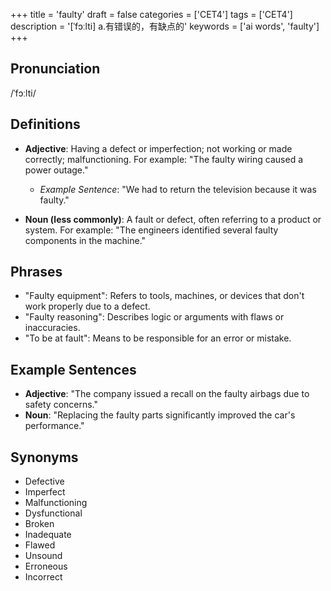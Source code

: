 +++
title = 'faulty'
draft = false
categories = ['CET4']
tags = ['CET4']
description = '[ˈfɔːlti] a.有错误的，有缺点的'
keywords = ['ai words', 'faulty']
+++

## Pronunciation
/ˈfɔːlti/

## Definitions
- **Adjective**: Having a defect or imperfection; not working or made correctly; malfunctioning. For example: "The faulty wiring caused a power outage."
  - _Example Sentence_: "We had to return the television because it was faulty."
  
- **Noun (less commonly)**: A fault or defect, often referring to a product or system. For example: "The engineers identified several faulty components in the machine."

## Phrases
- "Faulty equipment": Refers to tools, machines, or devices that don't work properly due to a defect.
- "Faulty reasoning": Describes logic or arguments with flaws or inaccuracies.
- "To be at fault": Means to be responsible for an error or mistake.

## Example Sentences
- **Adjective**: "The company issued a recall on the faulty airbags due to safety concerns."
- **Noun**: "Replacing the faulty parts significantly improved the car's performance."

## Synonyms
- Defective
- Imperfect
- Malfunctioning
- Dysfunctional
- Broken
- Inadequate
- Flawed
- Unsound
- Erroneous
- Incorrect
